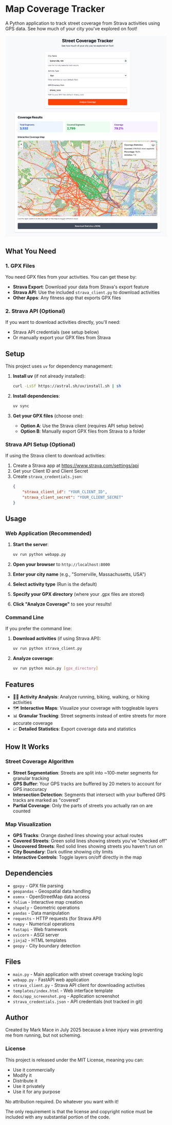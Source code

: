 # Map Coverage Tracker

A Python application to track street coverage from Strava activities using GPS data. See how much of your city you've explored on foot!

![Street Coverage Tracker](docs/app_screenshot.png)

## What You Need

### 1. GPX Files
You need GPX files from your activities. You can get these by:
- **Strava Export**: Download your data from Strava's export feature
- **Strava API**: Use the included `strava_client.py` to download activities
- **Other Apps**: Any fitness app that exports GPX files

### 2. Strava API (Optional)
If you want to download activities directly, you'll need:
- Strava API credentials (see setup below)
- Or manually export your GPX files from Strava

## Setup

This project uses `uv` for dependency management:

1. **Install uv** (if not already installed):
   ```bash
   curl -LsSf https://astral.sh/uv/install.sh | sh
   ```

2. **Install dependencies**:
   ```bash
   uv sync
   ```

3. **Get your GPX files** (choose one):
   - **Option A**: Use the Strava client (requires API setup below)
   - **Option B**: Manually export GPX files from Strava to a folder

### Strava API Setup (Optional)

If using the Strava client to download activities:

1. Create a Strava app at https://www.strava.com/settings/api
2. Get your Client ID and Client Secret
3. Create `strava_credentials.json`:
   ```json
   {
       "strava_client_id": "YOUR_CLIENT_ID",
       "strava_client_secret": "YOUR_CLIENT_SECRET"
   }
   ```

## Usage

### Web Application (Recommended)

1. **Start the server**:
   ```bash
   uv run python webapp.py
   ```

2. **Open your browser** to `http://localhost:8000`

3. **Enter your city name** (e.g., "Somerville, Massachusetts, USA")

4. **Select activity type** (Run is the default)

5. **Specify your GPX directory** (where your .gpx files are stored)

6. **Click "Analyze Coverage"** to see your results!

### Command Line

If you prefer the command line:

1. **Download activities** (if using Strava API):
   ```bash
   uv run python strava_client.py
   ```

2. **Analyze coverage**:
   ```bash
   uv run python main.py [gpx_directory]
   ```

## Features

- 🏃‍♂️ **Activity Analysis**: Analyze running, biking, walking, or hiking activities
- 🗺️ **Interactive Maps**: Visualize your coverage with toggleable layers
- 📊 **Granular Tracking**: Street segments instead of entire streets for more accurate coverage
- 📈 **Detailed Statistics**: Export coverage data and statistics

## How It Works

### Street Coverage Algorithm
- **Street Segmentation**: Streets are split into ~100-meter segments for granular tracking
- **GPS Buffer**: Your GPS tracks are buffered by 20 meters to account for GPS inaccuracy
- **Intersection Detection**: Segments that intersect with your buffered GPS tracks are marked as "covered"
- **Partial Coverage**: Only the parts of streets you actually ran on are counted

### Map Visualization
- **GPS Tracks**: Orange dashed lines showing your actual routes
- **Covered Streets**: Green solid lines showing streets you've "checked off"
- **Uncovered Streets**: Red solid lines showing streets you haven't run on
- **City Boundary**: Dark outline showing city limits
- **Interactive Controls**: Toggle layers on/off directly in the map

## Dependencies

- `gpxpy` - GPX file parsing
- `geopandas` - Geospatial data handling
- `osmnx` - OpenStreetMap data access
- `folium` - Interactive map creation
- `shapely` - Geometric operations
- `pandas` - Data manipulation
- `requests` - HTTP requests (for Strava API)
- `numpy` - Numerical operations
- `fastapi` - Web framework
- `uvicorn` - ASGI server
- `jinja2` - HTML templates
- `geopy` - City boundary detection

## Files

- `main.py` - Main application with street coverage tracking logic
- `webapp.py` - FastAPI web application
- `strava_client.py` - Strava API client for downloading activities
- `templates/index.html` - Web interface template
- `docs/app_screenshot.png` - Application screenshot
- `strava_credentials.json` - API credentials (not tracked in git)

## Author

Created by Mark Mace in July 2025 because a knee injury was preventing me from running, but not scheming.

### License

This project is released under the MIT License, meaning you can:
- Use it commercially
- Modify it
- Distribute it
- Use it privately
- Use it for any purpose

No attribution required. Do whatever you want with it!

The only requirement is that the license and copyright notice must be included with any substantial portion of the code.

